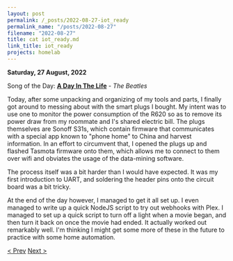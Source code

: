 ```yaml
---
layout: post
permalink: /_posts/2022-08-27-iot_ready
permalink_name: "/posts/2022-08-27"
filename: "2022-08-27"
title: cat iot_ready.md
link_title: iot_ready
projects: homelab
---
```

**Saturday, 27 August, 2022**

Song of the Day: [**A Day In The Life**](https://youtu.be/TN2MXd8UC5g) - *The Beatles*

Today, after some unpacking and organizing of my tools and parts, I finally got around to messing about with the smart plugs I bought. My intent was to use one to monitor the power consumption of the R620 so as to remove its power draw from my roommate and I's shared electric bill. The plugs themselves are Sonoff S31s, which contain firmware that communicates with a special app known to "phone home" to China and harvest information. In an effort to circumvent that, I opened the plugs up and flashed Tasmota firmware onto them, which allows me to connect to them over wifi and obviates the usage of the data-mining software.

The process itself was a bit harder than I would have expected. It was my first introduction to UART, and soldering the header pins onto the circuit board was a bit tricky.

At the end of the day however, I managed to get it all set up. I even managed to write up a quick NodeJS script to try out webhooks with Plex. I managed to set up a quick script to turn off a light when a movie began, and then turn it back on once the movie had ended. It actually worked out remarkably well. I'm thinking I might get some more of these in the future to practice with some home automation.

[< Prev](/_posts/2022-08-26-network_online_2)    [Next >](/_posts/2022-08-28-welcome_to_the_internet_(nginx))
